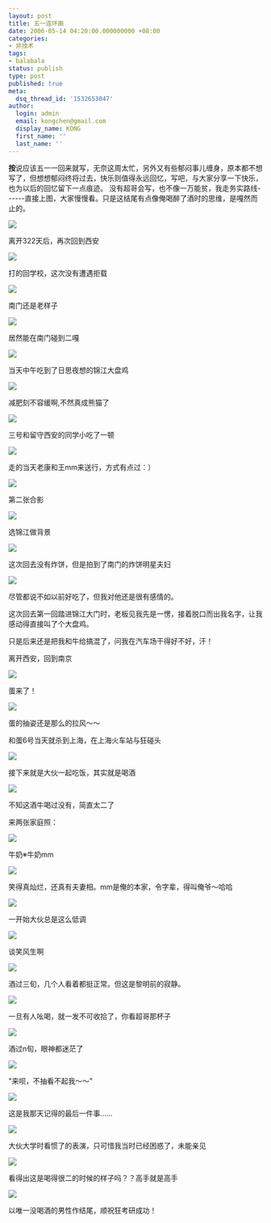 ```yaml
---
layout: post
title: 五一连环画
date: 2006-05-14 04:20:00.000000000 +08:00
categories:
- 非技术
tags:
- balabala
status: publish
type: post
published: true
meta:
  dsq_thread_id: '1532653047'
author:
  login: admin
  email: kongchen@gmail.com
  display_name: KONG
  first_name: ''
  last_name: ''
---
```

**按**说应该五一一回来就写，无奈这周太忙，另外又有些郁闷事儿缠身，原本都不想写了，但想想郁闷终将过去，快乐则值得永远回忆，写吧，与大家分享一下快乐，也为以后的回忆留下一点痕迹。 没有超哥会写，也不像一万能贫，我走务实路线------直接上图，大家慢慢看。只是这结尾有点像俺喝醉了酒时的思维，是嘎然而止的。 

![](assets/x1pxOYwqu4SjF5RVPuLF2OFyJYOeCwcRN3J4ha79gIcY0ptz-kx-UIBOXcwtubPyVbyMdBnwtiDXSbmohxEjxd5_-hbTWvCPiJyFjKPBJsaEYnyUAAKmp1GEAeCwMG7FMc_Y0DaeFvACpuVaEzdxTSzYnuA56N2oPZy) 

离开322天后，再次回到西安

![](assets/x1pxOYwqu4SjF5RVPuLF2OFyJYOeCwcRN3J4ha79gIcY0oBE9hd0vZLJmnkrtPYtFzRsveppvRSBWJwN368mAl1zy63jeU0t3wKgrof721WiXaOVjwpDidXw36h-FEig0VUlvk4dvx3VPyETJ9VvIWvTSEjXWZXJR3m)

打的回学校，这次没有遭遇拒载

![](assets/x1pxOYwqu4SjF5RVPuLF2OFyJYOeCwcRN3J4ha79gIcY0q6_wtwYttWuH9XwPWMptHSmqCmIRl_QyUfcXrLpXSQicshBnKtzd97hvLFVqlcWD6Wyqs7ts4DChXksQPwi-6dV7QRDnxM_fbUmPwFzXr9qxQstd8qzpzA)

南门还是老样子

![](assets/x1pxOYwqu4SjF5RVPuLF2OFyJYOeCwcRN3J4ha79gIcY0rPQMfQjRdZYxRZqo2WeWiwX0VZ8UjTovsHkARbM1OsYOXzS1dnQVqIkB0YZCjMe4kfYFgfCuK8tOy_knDWSTcnbbQ2YJPlia7zD6SbNmbzh8mgok3a8Fn0)

居然能在南门碰到二嘎

![](assets/x1pxOYwqu4SjF5RVPuLF2OFyJYOeCwcRN3J4ha79gIcY0q5RYnxPdNYngH0gdt2UUxPLCodns1GEoALmtL1TskYMAZc_4I1YtivvgXermziMn5MjG9ngpb3xnHB5uzCg9Q8swKDTV_J4SUintKKGb3ewA)

当天中午吃到了日思夜想的锦江大盘鸡

![](assets/x1pxOYwqu4SjF5RVPuLF2OFyJYOeCwcRN3J4ha79gIcY0rXOHLyEMvX8RYvsgw9vHPJF5CvtRU_CMuKXg8GZzQk_PPoI0JAeqMB4sMFDvpOMtuTXS5jmH77w6srDpRUSWdCkMrGmfEYnrFVXG2-nhe8EuqB6YVvyhi_)

减肥刻不容缓啊,不然真成熊猫了

![](assets/x1pxOYwqu4SjF5RVPuLF2OFyJYOeCwcRN3J4ha79gIcY0oLXSiCKWfRyE6rpJCIKoH_SP1yEWLKT6-uqQwugPcBP38T9wKQYiE3u8eyf8k88apHcrLELphRH414pFZPIKPFNMkKl21OHRxMJP9cF31GkvODvdr80Gbd)

三号和留守西安的同学小吃了一顿

![](assets/x1pxOYwqu4SjF5RVPuLF2OFyJYOeCwcRN3J4ha79gIcY0oaO8R72w6SIaPHRQod4vdWQPy5lDFwwpRynIGrOYgUFOLbIixflUbIAByR08OWY2wkHqUHCHaPKxLhqDG-X8hf9u8HuNlWZYy36wdeKr3OZmAtPJ-Cwsjy)

走的当天老康和王mm来送行，方式有点过：）

![](assets/x1pxOYwqu4SjF5RVPuLF2OFyJYOeCwcRN3J4ha79gIcY0oOPru1BlQFZFdKmkgYzFXOyYC-Nbn3JuxlOIu2ZC3RkM6y5UOrWnnlV9q_I0-u3iDScJoSltih6LXGzUqmGPz94NlPQxBdO4jfJtkV7pm59g)

第二张合影

![](assets/x1pxOYwqu4SjF5RVPuLF2OFyJYOeCwcRN3J4ha79gIcY0qi8dPX981zchm5eUuBnz2afx0RK02hhnZ0USPvVyfevTtcLLOQmzqyJmzeDl5jv7iya99sqi8quPx2ePMV66Hyrv2cnsq_OljQ3qi5SblbLpffgw3NNtlu)

选锦江做背景

![](assets/x1pxOYwqu4SjF5RVPuLF2OFyJYOeCwcRN3J4ha79gIcY0oWzYun2QBIREkObo5IFndMS-Ak9Wf0qVdk-8ho5HX4jR_HTFpzmpVSwMMdM3XdPVxvzx4NCZ02hhQcoeXEPguqh-HRIqsQMHvAQxhM9kPWoZd5KFIig3Cf)

这次回去没有炸饼，但是拍到了南门的炸饼明星夫妇

![](assets/x1pxOYwqu4SjF5RVPuLF2OFyJYOeCwcRN3J4ha79gIcY0pD0_DjSxH1ZO4Czv-4nSCqWGegJGqRlbl-BrFYKZLIfebml-jRuDIgyCyeBsPmWzIe1nHjhV_C1j5wXQAcRSttBsH79fVJRYIvHOVZOfjQ9l973k-Y0Y2f)

尽管都说不如以前好吃了，但我对他还是很有感情的。

这次回去第一回踏进锦江大门时，老板见我先是一愣，接着脱口而出我名字，让我感动得直接叫了个大盘鸡。

只是后来还是把我和牛给搞混了，问我在汽车场干得好不好，汗！

离开西安，回到南京

![](assets/x1pxOYwqu4SjF5RVPuLF2OFyJYOeCwcRN3J4ha79gIcY0ph5p7UI--doYmV5UA7b49_kIq2SL6ZxBilPgsLutgHGJ1iCt9YGOGaswECYIUiw_KbPS8Yc8jWeJsDEEX6CCoD5_dPlsv5wav7I_DgCt_16g)

蛋来了！

![](assets/x1pxOYwqu4SjF5RVPuLF2OFyJYOeCwcRN3J4ha79gIcY0pBuKfFui386d4KkLtY5SFCMSiQkH4i2bzIL7J9WjkJceCsLSi2AE3-4rllkfCbvHWWGRmsXR9rMDPxqRrSFEIkfCZ9UCPuG61lRTHSxCGKyorNFTISyaDH)

蛋的抽姿还是那么的拉风～～

和蛋6号当天就杀到上海，在上海火车站与狂碰头

![](assets/x1pxOYwqu4SjF5RVPuLF2OFyJYOeCwcRN3J4ha79gIcY0r9NknSj_X8LBHR2H7kWibSWFyZe71kohSY1XIhThjGpEteKkQ49wK6hiwIHKDCpheMULBoniZkNRIIjwfCp2Xarnu8Yt7bE5f5XBwfGP792-rpPIKAq3Bo)

接下来就是大伙一起吃饭，其实就是喝酒

![](assets/x1pxOYwqu4SjF5RVPuLF2OFyJYOeCwcRN3J4ha79gIcY0rQCqs4VwVNLPwvqgXaDYb11Uu7nQGyajPLYryYAk-5Yi6j3-_LeBQaSQFiCxlP6hlXnou6lXL5rfXaoWROi8kL2O0-jTgS4h6eZuLJF8JP0tnI0fncYsyn)

不知这酒牛喝过没有，简直太二了 

来两张家庭照：

![](assets/x1pxOYwqu4SjF5RVPuLF2OFyJYOeCwcRN3J4ha79gIcY0qDKi74w-3xAKwKfxShsg9_skld1onf3H9HNvchgxZqw2SJAAZNXTMPMwTMO22_mrU7rgKPMDvpLO_k4i0crDAckMJY-UGxWwgfDFo3gWI2zN8mtMxd8cfe)

牛奶※牛奶mm

![](assets/x1pxOYwqu4SjF5RVPuLF2OFyJYOeCwcRN3J4ha79gIcY0pWx-_4YwEGZaEhFldzrl12mNJQSNw5oNV5u-rL5uhPr1WGvBKIEVfULmGFAbUUgwqQoWcFTK6Tht5Z3IVmuIzxTegACR0jmT8MigN00HceV9aqOmMeIykd)

笑得真灿烂，还真有夫妻相。mm是俺的本家，令字辈，得叫俺爷～哈哈

![](assets/x1pxOYwqu4SjF5RVPuLF2OFyJYOeCwcRN3J4ha79gIcY0og_k3REd_CavAvBatJicnfDsdDJX7KSfSTQt9dp1Y6xs6FlrnPWohSez87JCAeM_Rz4cvtiDjDTSH9iB-Ly8mibCF2X3tO_HTStgCkKfdOWkoAG8HT5XCA)

一开始大伙总是这么低调

![](assets/x1pxOYwqu4SjF5RVPuLF2OFyJYOeCwcRN3J4ha79gIcY0ooZps6NRUXVMBo4ZdDLSU1DN2zI9JDYJJ3pVZ4tvZ730wMy7u2uJs-GYRiFSzwIJIH5UhX2c5psId11yXnAlGl2G32yZNzyPz9k1TpnRsDcmOV03YxpDkt)

谈笑风生啊

![](assets/x1pxOYwqu4SjF5RVPuLF2OFyJYOeCwcRN3J4ha79gIcY0q_BNf0Qm6olBgnbt4siuTeUjFrD2AxOVSnpsAM3VVBq4uJgj1NG7eHcSvsLF-61qXlUU-2zzPoqJyOTLmVO0nGJP3Tvn_iUIA_kHwg0fYDsw)

酒过三旬，几个人看着都挺正常。但这是黎明前的寂静。

![](assets/x1pxOYwqu4SjF5RVPuLF2OFyJYOeCwcRN3J4ha79gIcY0pveUfx9vXuDhvaUTsOsGyoRU5pMdCs7XO8xtZCCaiCgXQCR6etU_6Pl2Qsl45z-yJxakpkqtR3vMJu3oQm7qB-yJ6sHYJ3iYvIrG9atYdpJA)

一旦有人吆喝，就一发不可收拾了，你看超哥那杯子

![](assets/x1pxOYwqu4SjF5RVPuLF2OFyJYOeCwcRN3J4ha79gIcY0oB2sIlprNKImP2uWH7V0abiJadgUoSwAmwt_uvWOty4sayQTx2ORRdoPpos4gxqKENeYiMDlFYuEd8j-IOxpjoLBZvBUGCXyzlJHCLge9lcHF-F-xY7F0I)

酒过n旬，眼神都迷茫了

![](assets/x1pxOYwqu4SjF5RVPuLF2OFyJYOeCwcRN3J4ha79gIcY0psYCXRhKQj1TU_7ghxkMWpYRZ1H7ZYLT2V3pCo-3WKTt1g9CHzntb5Biy7n-c4EoYCXG8E_qwGUy5YU9MvtsyUYyuh1z9_Gns7_9H28KHKGr3kPbaq-SVY)

"来呗，不抽看不起我～～"

![](assets/x1pxOYwqu4SjF5RVPuLF2OFyJYOeCwcRN3J4ha79gIcY0rBitEEQixJ1IDD7uECQYrASKSbOpin3MlWxieXMs2hS2ktDdijoOHfaJFd85EDWf-LGGPcS5emNg8JqKbDVze7kmPvVD3NE0XTLutO_nQv8u_Tm0oM8u8e)

这是我那天记得的最后一件事......

![](assets/x1pxOYwqu4SjF5RVPuLF2OFyJYOeCwcRN3J4ha79gIcY0r2DlJ4H_vJ4dVUUADjpaSRZ6K62I9dnlmUIkSX-FgkGH4FTvYE-YKKVPmbxVd_nxx09od7ZLpwKmdxr9lgubpVabNmoRYOV4n-XJSAVyBQUnUfg3PZdM8C)

大伙大学时看惯了的表演，只可惜我当时已经困惑了，未能亲见

![](assets/x1pxOYwqu4SjF5RVPuLF2OFyJYOeCwcRN3J4ha79gIcY0rqZQDM5buh0HsXPziMIyUu4vgNciD10X8T7hfkUbPpm6H4dzWe_77RIDUDiFmRy7--YWDW3krjDKf42JOChNKRZcUNU1uOSbQGLEyK1mQUipS8tgaysHwH)

看得出这是喝得很二的时候的样子吗？？高手就是高手

![](assets/x1pxOYwqu4SjF5RVPuLF2OFyJYOeCwcRN3J4ha79gIcY0rNOqAY8PDkOYTvGx1azlT-97gB_HAD1ZAnrlZggkJRDGFinFYsoX1-8DSoVMnnLlWeeKq_RTqjU2aDItRJDCcd4-6WWdC8R5GyKTb3G0HgxUOWB2KmF_PZ)

以唯一没喝酒的男性作结尾，顺祝狂考研成功！
